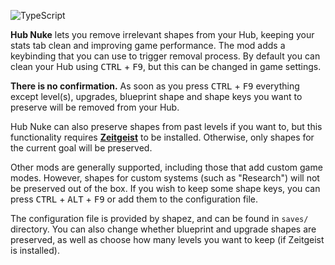 ![TypeScript](https://img.shields.io/badge/typescript-%23007ACC.svg?style=for-the-badge&logo=typescript&logoColor=white)

**Hub Nuke** lets you remove irrelevant shapes from your Hub, keeping your stats
tab clean and improving game performance. The mod adds a keybinding that you can
use to trigger removal process. By default you can clean your Hub using
<kbd>CTRL</kbd> + <kbd>F9</kbd>, but this can be changed in game settings.

**There is no confirmation.** As soon as you press <kbd>CTRL</kbd> +
<kbd>F9</kbd> everything except level(s), upgrades, blueprint shape and shape
keys you want to preserve will be removed from your Hub.

Hub Nuke can also preserve shapes from past levels if you want to, but this
functionality requires [**Zeitgeist**](https://skimnerphi.net/mods/zeitgeist/)
to be installed. Otherwise, only shapes for the current goal will be preserved.

Other mods are generally supported, including those that add custom game modes.
However, shapes for custom systems (such as "Research") will not be preserved
out of the box. If you wish to keep some shape keys, you can press
<kbd>CTRL</kbd> + <kbd>ALT</kbd> + <kbd>F9</kbd> or add them to the
configuration file.

The configuration file is provided by shapez, and can be found in `saves/`
directory. You can also change whether blueprint and upgrade shapes are
preserved, as well as choose how many levels you want to keep (if Zeitgeist is
installed).

<style>
.modReadme {
    font-family: serif;
    background: #efe0e0;
    color: #222222;
    padding: 0.5em;
    border-radius: 0.3em;
}

.modReadme p a {
    color: #223f7f !important;
}

.modReadme p {
    margin: 0.8em 0 !important;
}

.modReadme kbd {
    font-family: inherit;
    font-size: 90%;
    padding: 0.1em;
    background: #00000010;
    border: 0.02em solid #00000020;
    border-radius: 0.2em;
    box-shadow: 0 -0.1em 0 0 #00000020 inset;
}
</style>

